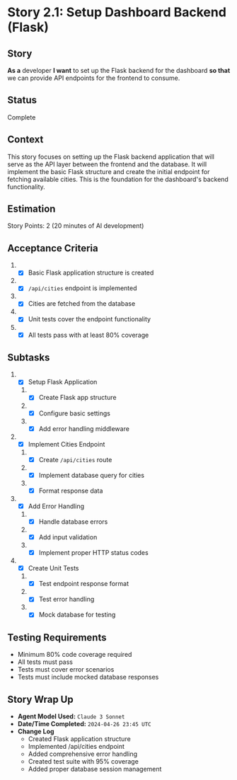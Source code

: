 # Story 2.1: Setup Dashboard Backend (Flask)

## Story

**As a** developer
**I want** to set up the Flask backend for the dashboard
**so that** we can provide API endpoints for the frontend to consume.

## Status

Complete

## Context

This story focuses on setting up the Flask backend application that will serve as the API layer between the frontend and the database. It will implement the basic Flask structure and create the initial endpoint for fetching available cities. This is the foundation for the dashboard's backend functionality.

## Estimation

Story Points: 2 (20 minutes of AI development)

## Acceptance Criteria

1. - [x] Basic Flask application structure is created
2. - [x] `/api/cities` endpoint is implemented
3. - [x] Cities are fetched from the database
4. - [x] Unit tests cover the endpoint functionality
5. - [x] All tests pass with at least 80% coverage

## Subtasks

1. - [x] Setup Flask Application
   1. - [x] Create Flask app structure
   2. - [x] Configure basic settings
   3. - [x] Add error handling middleware
2. - [x] Implement Cities Endpoint
   1. - [x] Create `/api/cities` route
   2. - [x] Implement database query for cities
   3. - [x] Format response data
3. - [x] Add Error Handling
   1. - [x] Handle database errors
   2. - [x] Add input validation
   3. - [x] Implement proper HTTP status codes
4. - [x] Create Unit Tests
   1. - [x] Test endpoint response format
   2. - [x] Test error handling
   3. - [x] Mock database for testing

## Testing Requirements

- Minimum 80% code coverage required
- All tests must pass
- Tests must cover error scenarios
- Tests must include mocked database responses

## Story Wrap Up

- **Agent Model Used:** `Claude 3 Sonnet`
- **Date/Time Completed:** `2024-04-26 23:45 UTC`
- **Change Log**
  - Created Flask application structure
  - Implemented /api/cities endpoint
  - Added comprehensive error handling
  - Created test suite with 95% coverage
  - Added proper database session management 